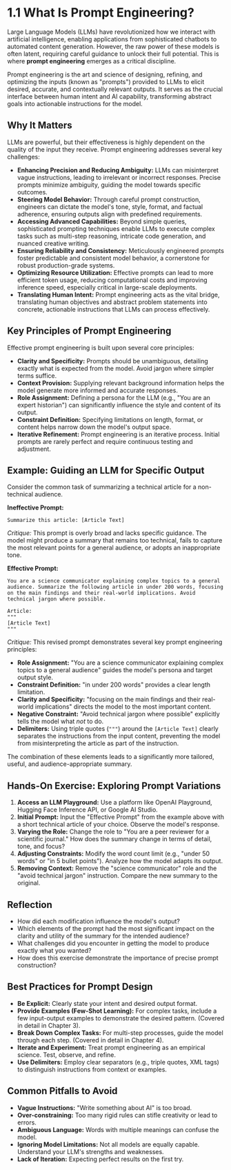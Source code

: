 # 1.1 What Is Prompt Engineering?

Large Language Models (LLMs) have revolutionized how we interact with artificial intelligence, enabling applications from sophisticated chatbots to automated content generation. However, the raw power of these models is often latent, requiring careful guidance to unlock their full potential. This is where **prompt engineering** emerges as a critical discipline.

Prompt engineering is the art and science of designing, refining, and optimizing the inputs (known as "prompts") provided to LLMs to elicit desired, accurate, and contextually relevant outputs. It serves as the crucial interface between human intent and AI capability, transforming abstract goals into actionable instructions for the model.

## Why It Matters

LLMs are powerful, but their effectiveness is highly dependent on the quality of the input they receive. Prompt engineering addresses several key challenges:

*   **Enhancing Precision and Reducing Ambiguity:** LLMs can misinterpret vague instructions, leading to irrelevant or incorrect responses. Precise prompts minimize ambiguity, guiding the model towards specific outcomes.
*   **Steering Model Behavior:** Through careful prompt construction, engineers can dictate the model's tone, style, format, and factual adherence, ensuring outputs align with predefined requirements.
*   **Accessing Advanced Capabilities:** Beyond simple queries, sophisticated prompting techniques enable LLMs to execute complex tasks such as multi-step reasoning, intricate code generation, and nuanced creative writing.
*   **Ensuring Reliability and Consistency:** Meticulously engineered prompts foster predictable and consistent model behavior, a cornerstone for robust production-grade systems.
*   **Optimizing Resource Utilization:** Effective prompts can lead to more efficient token usage, reducing computational costs and improving inference speed, especially critical in large-scale deployments.
*   **Translating Human Intent:** Prompt engineering acts as the vital bridge, translating human objectives and abstract problem statements into concrete, actionable instructions that LLMs can process effectively.

## Key Principles of Prompt Engineering

Effective prompt engineering is built upon several core principles:

*   **Clarity and Specificity:** Prompts should be unambiguous, detailing exactly what is expected from the model. Avoid jargon where simpler terms suffice.
*   **Context Provision:** Supplying relevant background information helps the model generate more informed and accurate responses.
*   **Role Assignment:** Defining a persona for the LLM (e.g., "You are an expert historian") can significantly influence the style and content of its output.
*   **Constraint Definition:** Specifying limitations on length, format, or content helps narrow down the model's output space.
*   **Iterative Refinement:** Prompt engineering is an iterative process. Initial prompts are rarely perfect and require continuous testing and adjustment.

## Example: Guiding an LLM for Specific Output

Consider the common task of summarizing a technical article for a non-technical audience.

**Ineffective Prompt:**
```
Summarize this article: [Article Text]
```
*Critique:* This prompt is overly broad and lacks specific guidance. The model might produce a summary that remains too technical, fails to capture the most relevant points for a general audience, or adopts an inappropriate tone.

**Effective Prompt:**
```
You are a science communicator explaining complex topics to a general audience. Summarize the following article in under 200 words, focusing on the main findings and their real-world implications. Avoid technical jargon where possible.

Article:
"""
[Article Text]
"""
```
*Critique:* This revised prompt demonstrates several key prompt engineering principles:
*   **Role Assignment:** "You are a science communicator explaining complex topics to a general audience" guides the model's persona and target output style.
*   **Constraint Definition:** "in under 200 words" provides a clear length limitation.
*   **Clarity and Specificity:** "focusing on the main findings and their real-world implications" directs the model to the most important content.
*   **Negative Constraint:** "Avoid technical jargon where possible" explicitly tells the model what *not* to do.
*   **Delimiters:** Using triple quotes (`"""`) around the `[Article Text]` clearly separates the instructions from the input content, preventing the model from misinterpreting the article as part of the instruction.

The combination of these elements leads to a significantly more tailored, useful, and audience-appropriate summary.

## Hands-On Exercise: Exploring Prompt Variations

1.  **Access an LLM Playground:** Use a platform like OpenAI Playground, Hugging Face Inference API, or Google AI Studio.
2.  **Initial Prompt:** Input the "Effective Prompt" from the example above with a short technical article of your choice. Observe the model's response.
3.  **Varying the Role:** Change the role to "You are a peer reviewer for a scientific journal." How does the summary change in terms of detail, tone, and focus?
4.  **Adjusting Constraints:** Modify the word count limit (e.g., "under 50 words" or "in 5 bullet points"). Analyze how the model adapts its output.
5.  **Removing Context:** Remove the "science communicator" role and the "avoid technical jargon" instruction. Compare the new summary to the original.

## Reflection

*   How did each modification influence the model's output?
*   Which elements of the prompt had the most significant impact on the clarity and utility of the summary for the intended audience?
*   What challenges did you encounter in getting the model to produce exactly what you wanted?
*   How does this exercise demonstrate the importance of precise prompt construction?

## Best Practices for Prompt Design

*   **Be Explicit:** Clearly state your intent and desired output format.
*   **Provide Examples (Few-Shot Learning):** For complex tasks, include a few input-output examples to demonstrate the desired pattern. (Covered in detail in Chapter 3).
*   **Break Down Complex Tasks:** For multi-step processes, guide the model through each step. (Covered in detail in Chapter 4).
*   **Iterate and Experiment:** Treat prompt engineering as an empirical science. Test, observe, and refine.
*   **Use Delimiters:** Employ clear separators (e.g., triple quotes, XML tags) to distinguish instructions from context or examples.

## Common Pitfalls to Avoid

*   **Vague Instructions:** "Write something about AI" is too broad.
*   **Over-constraining:** Too many rigid rules can stifle creativity or lead to errors.
*   **Ambiguous Language:** Words with multiple meanings can confuse the model.
*   **Ignoring Model Limitations:** Not all models are equally capable. Understand your LLM's strengths and weaknesses.
*   **Lack of Iteration:** Expecting perfect results on the first try.
